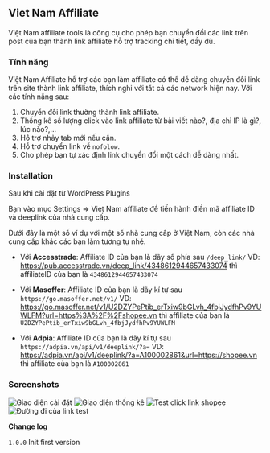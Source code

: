## Viet Nam Affiliate
Việt Nam affiliate tools là công cụ cho phép bạn chuyển đổi các link trên post của bạn thành link affiliate hỗ trợ tracking chi tiết, đầy đủ.


### Tính năng

Việt Nam Affiliate hỗ trợ các bạn làm affiliate có thể dễ dàng chuyển đổi link trên site thành link affiliate, thích nghi với tất cả các network hiện nay. Với các tính năng sau:

1. Chuyển đổi link thường thành link affiliate.
2. Thống kê số lượng click vào link affiliate từ bài viết nào?, địa chỉ IP là gì?, lúc nào?,...
3. Hỗ trợ nhảy tab mới nếu cần.
4. Hỗ trợ chuyển link về  `nofolow`.
5. Cho phép bạn tự xác định link chuyển đổi một cách dễ dàng nhất.


### Installation


Sau khi cài đặt từ WordPress Plugins

Bạn vào mục Settings => Viet Nam affiliate để tiến hành điền mã affiliate ID và deeplink của nhà cung cấp.

Dưới đây là một số ví dụ với một số nhà cung cấp ở Việt Nam, còn các nhà cung cấp khác các bạn làm tương tự nhé.

- Với **Accesstrade**: Affiliate ID của bạn là dãy số phía sau `/deep_link/`
VD: https://pub.accesstrade.vn/deep_link/4348612944657433074 thì affiliateID của bạn là `4348612944657433074`

- Với **Masoffer**: Affiliate ID của bạn là dãy kí tự sau `https://go.masoffer.net/v1/`
VD: https://go.masoffer.net/v1/U2DZYPePtib_erTxiw9bGLvh_4fbjJydfhPv9YUWLFM?url=https%3A%2F%2Fshopee.vn thì affiliate của bạn là `U2DZYPePtib_erTxiw9bGLvh_4fbjJydfhPv9YUWLFM`

- Với **Adpia**: Affiliate ID của bạn là dãy kí tự sau `https://adpia.vn/api/v1/deeplink/?a=`
VD: https://adpia.vn/api/v1/deeplink/?a=A100002861&url=https://shopee.vn thì affiliate của bạn là `A100002861`


### Screenshots
![Giao diện cài đặt](https://toidicode.com/uploads/images/1/wordpress/1555575519190.png)
![Giao diện thống kê](https://toidicode.com/uploads/images/1/wordpress/1555575560776.png)
![Test click link shopee](https://toidicode.com/uploads/images/1/wordpress/1555575673594.png)
![Đường đi của link test](https://toidicode.com/uploads/images/1/wordpress/1555575702455.png)


**Change log**

`1.0.0` Init first version